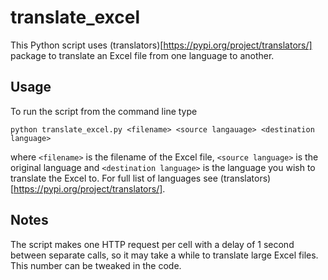 # translate_excel
This Python script uses (translators)[https://pypi.org/project/translators/] package to translate an Excel file from one language to another.

## Usage
To run the script from the command line type

`python translate_excel.py <filename> <source langauage> <destination language>`

where `<filename>` is the filename of the Excel file, `<source language>` is the original language and `<destination language>` is the language you wish to translate the Excel to. For full list of languages see (translators)[https://pypi.org/project/translators/].

## Notes
The script makes one HTTP request per cell with a delay of 1 second between separate calls, so it may take a while to translate large Excel files. This number can be tweaked in the code. 



